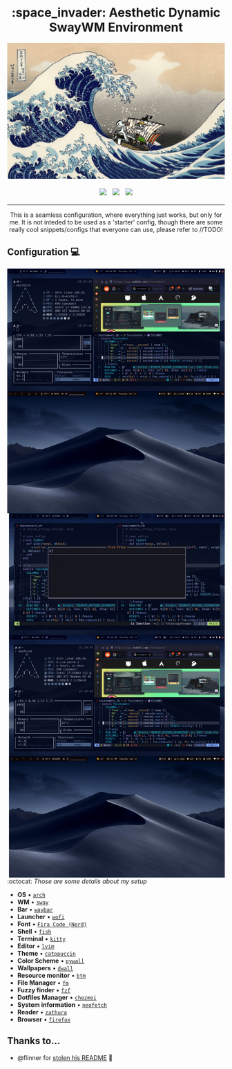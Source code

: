 <h1 align="center">
:space_invader: Aesthetic Dynamic SwayWM Environment
</h1>

![2023-01-17](assest/one_peice.jpg)

<p align="center">
<a href="#Configuration-computer"><img width="180" style="padding: 5px 5px;" src="https://user-images.githubusercontent.com/85732279/124286209-3646d880-db3e-11eb-9340-f5a1d2e6308d.png"></a>
<a href="#Installation-memo"><img width="180" style="padding: 5px 5px;" src="https://user-images.githubusercontent.com/85732279/124286296-51b1e380-db3e-11eb-83e3-87bff363e114.png"></a>
<a href="#Keybinds"><img width="180" style="padding: 5px 5px;" src="https://user-images.githubusercontent.com/85732279/124286410-71e1a280-db3e-11eb-9a5f-d53644a16e36.png"></a>
</p>
<hr>


<p align="center">
This is a seamless configuration, where everything just works, but only for me. It is not inteded to be used as a 'starter' config, though there are some really cool snippets/configs that everyone can use, please refer to //TODO!
</p>


## Configuration :computer:<img alt="" align="right" src="https://img.shields.io/github/repo-size/i4pg/dotfiles?style=for-the-badge"/>

  <img href="what about this?" src="./assest/image_3.png" alt="minimal" align="center" />
  <img href="what about this?" src="./assest/showcase.gif" alt="minimal" align="right" width="500px"/>
  <img href="Nice ha?" src="assest/image_3.png" alt="minimal" align="right" width="500px"/>

:octocat: _Those are some details about my setup_

+ **OS**							• [`arch`](https://archlinux.org/)
+ **WM**							• [`sway`](https://swaywm.org/)
+ **Bar**							• [`waybar`](https://github.com/Alexays/Waybar)
+ **Launcher**						• [`wofi`](https://man.archlinux.org/man/wofi.1.en)
+ **Font**							• [`Fira Code (Nerd)`](https://github.com/ryanoasis/nerd-fonts)
+ **Shell**							• [`fish`](https://fishshell.com/) 
+ **Terminal**						• [`kitty`](https://sw.kovidgoyal.net/kitty/) 
+ **Editor**						• [`lvim`](https://www.lunarvim.org/)
+ **Theme**							• [`catppuccin`](https://catppuccin.com/)
+ **Color Scheme**					• [`pywall`](https://github.com/dylanaraps/pywal) 
+ **Wallpapers**						• [`dwall`](https://github.com/adi1090x/dynamic-wallpaper) 
+ **Resource monitor**				• [`btm`](https://github.com/ClementTsang/bottom)
+ **File Manager**							• [`fm`](https://github.com/knipferrc/fm)
+ **Fuzzy finder**					• [`fzf`](https://github.com/junegunn/fzf) 
+ **Dotfiles Manager**						• [`chezmoi`](https://www.chezmoi.io/)
+ **System information**			• [`neofetch`](https://github.com/dylanaraps/neofetch)
+ **Reader**							• [`zathura`](https://pwmt.org/projects/zathura/) 
+ **Browser**						• [`firefox`](https://www.mozilla.org/en-US/firefox/new/)

## Thanks to…

* @flinner for [stolen his README](https://github.com/flinner/dots) 💜
